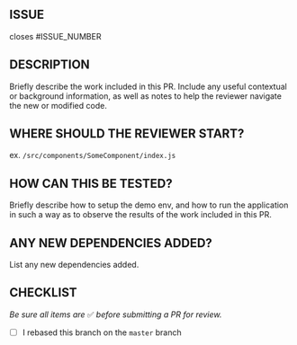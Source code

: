 ## ISSUE

closes #ISSUE_NUMBER

## DESCRIPTION

Briefly describe the work included in this PR. Include any useful contextual or
background information, as well as notes to help the reviewer navigate the new
or modified code.

## WHERE SHOULD THE REVIEWER START?

ex. `/src/components/SomeComponent/index.js`

## HOW CAN THIS BE TESTED?

Briefly describe how to setup the demo env, and how to run the application in
such a way as to observe the results of the work included in this PR.

## ANY NEW DEPENDENCIES ADDED?

List any new dependencies added.

## CHECKLIST

_Be sure all items are_ ✅ _before submitting a PR for review._

- [ ] I rebased this branch on the `master` branch

